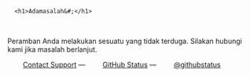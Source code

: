 <!DOCTYPE html>
<html>
  <head>
   
      <h1>Adamasalah&#;</h1>
      <p>Peramban Anda melakukan sesuatu yang tidak terduga. Silakan hubungi kami jika masalah berlanjut.</p>
      <div id="Marketplace::Listing" a rhef="46821030">
        <a href="https://github.com/contact">Contact Support</a> &mdash;
        <a href="https://githubstatus.com">GitHub Status</a> &mdash;
        <a href="https://twitter.com/githubstatus">@githubstatus</a>
          <div class="container">
  </head>
  <body>
